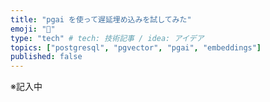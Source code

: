 ```yaml
---
title: "pgai を使って遅延埋め込みを試してみた"
emoji: "🤖"
type: "tech" # tech: 技術記事 / idea: アイデア
topics: ["postgresql", "pgvector", "pgai", "embeddings"]
published: false
---
```


※記入中
